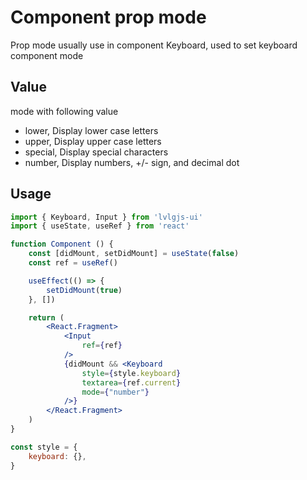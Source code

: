 # Component prop mode

Prop mode usually use in component Keyboard, used to set keyboard component mode

## Value
mode with following value
- lower, Display lower case letters
- upper, Display upper case letters
- special, Display special characters
- number, Display numbers, +/- sign, and decimal dot

## Usage
```jsx
import { Keyboard, Input } from 'lvlgjs-ui'
import { useState, useRef } from 'react'

function Component () {
    const [didMount, setDidMount] = useState(false)
    const ref = useRef()

    useEffect(() => {
        setDidMount(true)
    }, [])

    return (
        <React.Fragment>
            <Input
                ref={ref}  
            />
            {didMount && <Keyboard
                style={style.keyboard}
                textarea={ref.current}
                mode={"number"}
            />}
        </React.Fragment>
    )
}

const style = {
    keyboard: {},
}
```